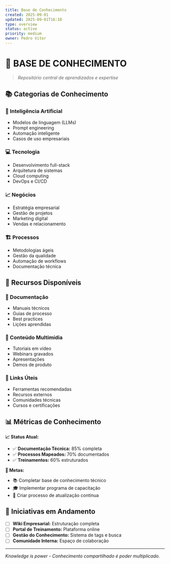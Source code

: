 ```yaml
---
title: Base de Conhecimento
created: 2025-09-01
updated: 2025-09-01T16:18
type: overview
status: active
priority: medium
owner: Pedro Vitor
---
```


# 🧠 **BASE DE CONHECIMENTO**

> *Repositório central de aprendizados e expertise*

## 📚 **Categorias de Conhecimento**

### **🤖 Inteligência Artificial**
- Modelos de linguagem (LLMs)
- Prompt engineering
- Automação inteligente
- Casos de uso empresariais

### **💻 Tecnologia**
- Desenvolvimento full-stack
- Arquitetura de sistemas
- Cloud computing
- DevOps e CI/CD

### **📈 Negócios**
- Estratégia empresarial
- Gestão de projetos
- Marketing digital
- Vendas e relacionamento

### **🏗️ Processos**
- Metodologias ágeis
- Gestão da qualidade
- Automação de workflows
- Documentação técnica

## 🎯 **Recursos Disponíveis**

### **📖 Documentação**
- Manuais técnicos
- Guias de processo
- Best practices
- Lições aprendidas

### **🎥 Conteúdo Multimídia**  
- Tutoriais em vídeo
- Webinars gravados
- Apresentações
- Demos de produto

### **🔗 Links Úteis**
- Ferramentas recomendadas
- Recursos externos
- Comunidades técnicas
- Cursos e certificações

## 📊 **Métricas de Conhecimento**

**📈 Status Atual:**
- ✅ **Documentação Técnica:** 85% completa
- ✅ **Processos Mapeados:** 70% documentados
- ✅ **Treinamentos:** 60% estruturados

**🎯 Metas:**
- 📚 Completar base de conhecimento técnico
- 🎓 Implementar programa de capacitação
- 🔄 Criar processo de atualização contínua

## 🚀 **Iniciativas em Andamento**

- [ ] **Wiki Empresarial:** Estruturação completa
- [ ] **Portal de Treinamento:** Plataforma online  
- [ ] **Gestão do Conhecimento:** Sistema de tags e busca
- [ ] **Comunidade Interna:** Espaço de colaboração

---

*Knowledge is power - Conhecimento compartilhado é poder multiplicado.*
